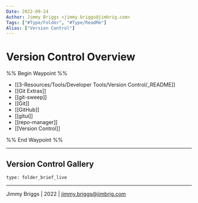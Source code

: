 ```yaml
---
Date: 2022-09-24
Author: Jimmy Briggs <jimmy.briggs@jimbrig.com>
Tags: ["#Type/Folder", "#Type/ReadMe"]
Alias: ["Version Control"]
---
```


# Version Control Overview

%% Begin Waypoint %%
- [[3-Resources/Tools/Developer Tools/Version Control/_README]]
- [[Git Extras]]
- [[git-sweep]]
- [[Git]]
- [[GitHub]]
- [[gitui]]
- [[repo-manager]]
- [[Version Control]]

%% End Waypoint %%

***

## Version Control Gallery

 
```ccard
type: folder_brief_live
```
 

***

Jimmy Briggs | 2022 | <jimmy.briggs@jimbrig.com>



